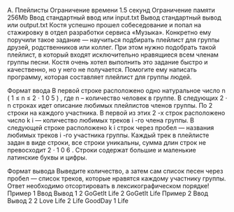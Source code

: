 A. Плейлисты
Ограничение времени	1.5 секунд
Ограничение памяти	256Mb
Ввод	стандартный ввод или input.txt
Вывод	стандартный вывод или output.txt
Костя успешно прошел собеседование и попал на стажировку в отдел разработки сервиса «Музыка».
Конкретно ему поручили такое задание — научиться подбирать плейлист для группы друзей, родственников или коллег. При этом нужно подобрать такой плейлист, в который входят исключительно нравящиеся всем членам группы песни.
Костя очень хотел выполнить это задание быстро и качественно, но у него не получается. Помогите ему написать программу, которая составляет плейлист для группы людей.

Формат ввода
В первой строке расположено одно натуральное число 
n
(
1
≤
n
≤
2
⋅
1
0
5
)
, где 
n
 – количество человек в группе.
В следующих 
2
⋅
n
 строках идет описание любимых плейлистов членов группы. По 
2
 строки на каждого участника.
В первой из этих 
2
-х строк расположено число 
k
i
 — количество любимых треков 
i
-го члена группы. В следующей строке расположено 
k
i
 строк через пробел — названия любимых треков 
i
-го участника группы.
Каждый трек в плейлисте задан в виде строки, все строки уникальны, сумма длин строк не превосходит 
2
⋅
1
0
6
. Строки содержат большие и маленькие латинские буквы и цифры.

Формат вывода
Выведите количество, а затем сам список песен через пробел — список треков, которые нравятся каждому участнику группы. Ответ необходимо отсортировать в лексикографическом порядке!
Пример 1
Ввод	Вывод
1
2
GoGetIt Life
2
GoGetIt Life 
Пример 2
Ввод	Вывод
2
2
Love Life
2
Life GoodDay
1
Life 